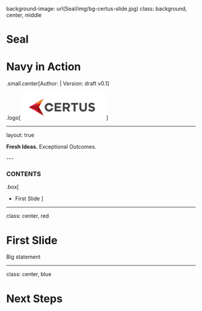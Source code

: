 background-image: url(Seal/img/bg-certus-slide.jpg)
class: background, center, middle

# Seal

# Navy in Action

.small.center[Author:   |   Version: draft v0.1]

.logo[<img src="Seal/img/logo.png"/>]

---
layout: true
<div id="footer-content"><p><strong>Fresh Ideas.</strong> Exceptional Outcomes.</p></div>
---


### CONTENTS

.box[
* First Slide
]

---

class: center, red

# First Slide

Big statement

---

class: center, blue

# Next Steps
